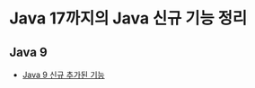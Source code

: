 # Java 17까지의 Java 신규 기능 정리
## Java 9
- [Java 9 신규 추가된 기능](https://github.com/libedi/new-features-up-to-java17/blob/main/java9/java9NewFeatures.md)
